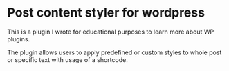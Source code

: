 # Post content styler for wordpress
This is a plugin I wrote for educational purposes to learn more about WP plugins.

The plugin allows users to apply predefined or custom styles to whole post or specific text with usage of a shortcode.
